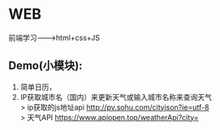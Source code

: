 # WEB
前端学习--->html+css+JS
## Demo(小模块):
  1. 简单日历，
  2. IP获取城市名（国内）来更新天气或输入城市名称来查询天气
      <br>> ip获取的js地址api http://pv.sohu.com/cityjson?ie=utf-8
      <br>> 天气API  https://www.apiopen.top/weatherApi?city=
